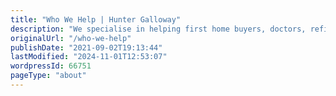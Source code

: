 ```yaml
---
title: "Who We Help | Hunter Galloway"
description: "We specialise in helping first home buyers, doctors, refinancers, and investors across Australia. Find the perfect loan with Hunter Galloway."
originalUrl: "/who-we-help"
publishDate: "2021-09-02T19:13:44"
lastModified: "2024-11-01T12:53:07"
wordpressId: 66751
pageType: "about"
---
```


<!-- Content needs to be added from WordPress -->
